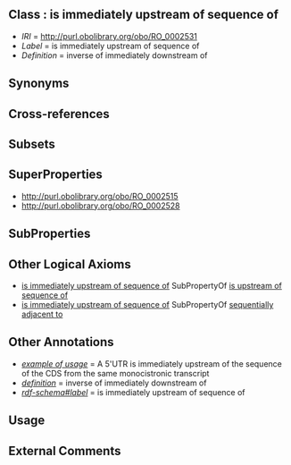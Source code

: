 
## Class : is immediately upstream of sequence of

 * *IRI* = http://purl.obolibrary.org/obo/RO_0002531
 * *Label* = is immediately upstream of sequence of
 * *Definition* = inverse of immediately downstream of

## Synonyms


## Cross-references


## Subsets


## SuperProperties

 * <http://purl.obolibrary.org/obo/RO_0002515>
 * <http://purl.obolibrary.org/obo/RO_0002528>

## SubProperties


## Other Logical Axioms

 * [is immediately upstream of sequence of](../../RO/31/RO_0002531.md) SubPropertyOf [is upstream of sequence of](../../RO/28/RO_0002528.md)
 * [is immediately upstream of sequence of](../../RO/31/RO_0002531.md) SubPropertyOf [sequentially adjacent to](../../RO/15/RO_0002515.md)

## Other Annotations

 * *[example of usage](../../IAO/12/IAO_0000112.md)* = A 5'UTR is immediately upstream of the sequence of the CDS from the same monocistronic transcript
 * *[definition](../../IAO/15/IAO_0000115.md)* = inverse of immediately downstream of
 * *[rdf-schema#label](../../el/rdf-schema#label.md)* = is immediately upstream of sequence of

## Usage


## External Comments

